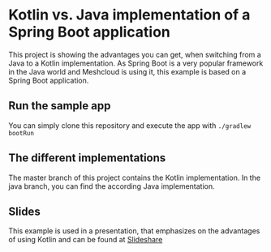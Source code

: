 # Kotlin vs. Java implementation of a Spring Boot application

This project is showing the advantages you can get, when switching from a Java to a Kotlin implementation.
As Spring Boot is a very popular framework in the Java world and Meshcloud is using it, this example is based on a Spring Boot application.

## Run the sample app
You can simply clone this repository and execute the app with
`./gradlew bootRun`

## The different implementations
The master branch of this project contains the Kotlin implementation. In the java branch, you can find the according Java implementation.

## Slides
This example is used in a presentation, that emphasizes on the advantages of using Kotlin and can be found at [Slideshare](https://www.slideshare.net/StefanTomm/from-java-to-kotlin-the-first-month-in-practice)
